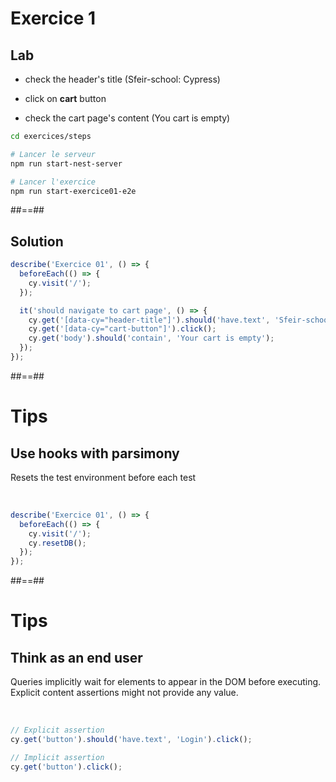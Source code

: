 <!-- .slide: class="exercice" -->

# Exercice 1

## Lab


 * check the header's title (Sfeir-school: Cypress)
  
 * click on **cart** button
  
 * check the cart page's content (You cart is empty)


```bash
cd exercices/steps

# Lancer le serveur
npm run start-nest-server

# Lancer l'exercice
npm run start-exercice01-e2e

```


##==##

## Solution

<!-- .slide: class="with-code" -->
```js
describe('Exercice 01', () => {
  beforeEach(() => {
    cy.visit('/');
  });

  it('should navigate to cart page', () => {
    cy.get('[data-cy="header-title"]').should('have.text', 'Sfeir-school: Cypress');
    cy.get('[data-cy="cart-button"]').click();
    cy.get('body').should('contain', 'Your cart is empty');
  });
});

```
<!-- .element: class="big-code" -->

##==##

# Tips

## Use hooks with parsimony

Resets the test environment before each test

<br>

<!-- .slide: class="with-code" -->
```js
describe('Exercice 01', () => {
  beforeEach(() => {
    cy.visit('/');
    cy.resetDB();
  });
});

```
<!-- .element: class="big-code" -->

##==##

# Tips


## Think as an end user

Queries implicitly wait for elements to appear in the DOM before executing.  
Explicit content assertions might not provide any value.

<br>

<!-- .slide: class="with-code" -->
```js
// Explicit assertion
cy.get('button').should('have.text', 'Login').click();

// Implicit assertion
cy.get('button').click();

```
<!-- .element: class="big-code" -->

